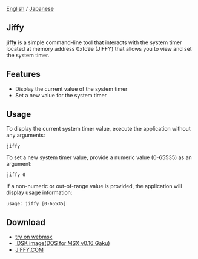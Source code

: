 [English](README.md) / [Japanese](README.ja.md)

## Jiffy

**jiffy** is a simple command-line tool that interacts with the system timer located at memory address 0xfc9e (JIFFY) that allows you to view and set the system timer.

## Features

- Display the current value of the system timer
- Set a new value for the system timer

## Usage

To display the current system timer value, execute the application without any arguments:

```batchfile
jiffy
```

To set a new system timer value, provide a numeric value (0-65535) as an argument:

```batchfile
jiffy 0
```

If a non-numeric or out-of-range value is provided, the application will display usage information:

```batchfile
usage: jiffy [0-65535]
```

## Download
- [try on webmsx](https://webmsx.org/?MACHINE=MSXTRJ&DISKA_URL=https://raw.githubusercontent.com/renatus-xxxx/jiffy/main/bin/JIFFY.DSK&FAST_BOOT)
- [.DSK image(DOS for MSX v0.16 Gaku)](https://raw.githubusercontent.com/renatus-xxxx/jiffy/main/bin/JIFFY.DSK)
- [JIFFY.COM](https://raw.githubusercontent.com/renatus-xxxx/jiffy/main/bin/JIFFY.COM)